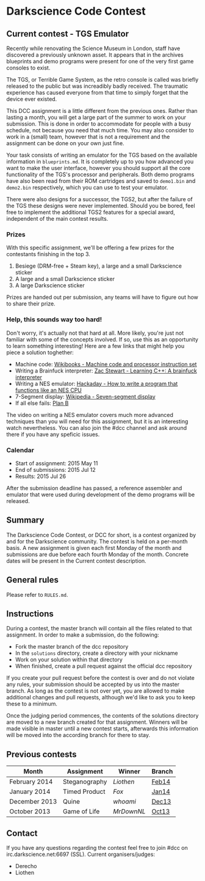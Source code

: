 # Darkscience Code Contest

## Current contest - TGS Emulator
Recently while renovating the Science Museum in London, staff have discovered
a previously unknown asset. It appears that in the archives blueprints and demo
programs were present for one of the very first game consoles to exist.

The TGS, or Terrible Game System, as the retro console is called was briefly
released to the public but was increadibly badly received. The traumatic
experience has caused everyone from that time to simply forget that the device
ever existed.

This DCC assignment is a little different from the previous ones. Rather than
lasting a month, you will get a large part of the summer to work on your
submission.  This is done in order to accommodate for people with a busy
schedule, not because you need that much time. You may also consider to work in
a (small) team, however that is not a requirement and the assignment can be
done on your own just fine.

Your task consists of writing an emulator for the TGS based on the available
information in `blueprints.md`. It is completely up to you how advanced you
want to make the user interface, however you should support all the core
functionality of the TGS's processor and peripherals. Both demo programs have
also been read from their ROM cartridges and saved to `demo1.bin` and
`demo2.bin` respectively, which you can use to test your emulator.

There were also designs for a successor, the TGS2, but after the failure of the
TGS these designs were never implemented. Should you be bored, feel free to
implement the additional TGS2 features for a special award, independent of the
main contest results.

### Prizes
With this specific assignment, we'll be offering a few prizes for the
contestants finishing in the top 3.

   1. Besiege (DRM-free + Steam key), a large and a small Darkscience sticker
   2. A large and a small Darkscience sticker
   3. A large Darkscience sticker

Prizes are handed out per submission, any teams will have to figure out how to
share their prize.

### Help, this sounds way too hard!
Don't worry, it's actually not that hard at all. More likely, you're just not
familiar with some of the concepts involved. If so, use this as an opportunity
to learn something interesting! Here are a few links that might help you piece
a solution toghether:

   - Machine code: [Wikibooks - Machine code and processor instruction set](http://en.wikibooks.org/wiki/A-level_Computing/AQA/Computer_Components,_The_Stored_Program_Concept_and_the_Internet/Machine_Level_Architecture/Machine_code_and_processor_instruction_set)
   - Writing a Brainfuck interpreter: [Zac Stewart - Learning C++: A brainfuck interpreter](http://zacstewart.com/2013/09/15/learning-cpp-a-brainfuck-interpreter.html)
   - Writing a NES emulator: [Hackaday - How to write a program that functions like an NES CPU](http://hackaday.com/2012/10/12/emulators-101-how-to-write-a-program-that-functions-like-an-nes-cpu/)
   - 7-Segment display: [Wikipedia - Seven-segment display](http://en.wikipedia.org/wiki/Seven-segment_display)
   - If all else fails: [Plan B](http://www.floristrycourseonline.com/)

The video on writing a NES emulator covers much more advanced techniques than
you will need for this assignment, but it is an interesting watch nevertheless.
You can also join the #dcc channel and ask around there if you have any
speficic issues.

### Calendar

   - Start of assignment: 2015 May 11
   - End of submissions: 2015 Jul 12
   - Results: 2015 Jul 26

After the submission deadline has passed, a reference assembler and emulator
that were used during development of the demo programs will be released.

## Summary

The Darkscience Code Contest, or DCC for short, is a contest organized by and
for the Darkscience community. The contest is held on a per-month basis. A new
assignment is given each first Monday of the month and submissions are due
before each fourth Monday of the month. Concrete dates will be present in the
Current contest description.

## General rules
Please refer to `RULES.md`.

## Instructions
During a contest, the master branch will contain all the files related to that
assignment. In order to make a submission, do the following:

   - Fork the master branch of the dcc repository
   - In the `solutions` directory, create a directory with your nickname
   - Work on your solution within that directory
   - When finished, create a pull request against the official dcc repository

If you create your pull request before the contest is over and do not violate
any rules, your submission should be accepted by us into the master branch. As
long as the contest is not over yet, you are allowed to make additional changes
and pull requests, although we'd like to ask you to keep these to a minimum.

Once the judging period commences, the contents of the solutions directory are
moved to a new branch created for that assignment. Winners will be made visible
in master until a new contest starts, afterwards this information will be moved
into the according branch for there to stay.

## Previous contests
Month         | Assignment    | Winner     | Branch
--------------|---------------|------------|------------------------------------------------------
February 2014 | Steganography | *Liothen*  | [Feb14](https://github.com/darkscience/dcc/tree/Feb14)
January 2014  | Timed Product | *Fox*      | [Jan14](https://github.com/darkscience/dcc/tree/Jan14)
December 2013 | Quine         | *whoami*   | [Dec13](https://github.com/darkscience/dcc/tree/Dec13)
October 2013  | Game of Life  | *MrDownNL* | [Oct13](https://github.com/darkscience/dcc/tree/Oct13)

## Contact
If you have any questions regarding the contest feel free to join #dcc on
irc.darkscience.net:6697 (SSL). Current organisers/judges:

   - Derecho
   - Liothen
